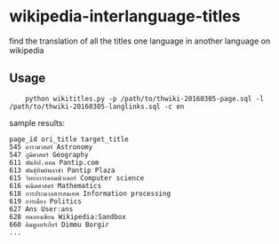 # wikipedia-interlanguage-titles
find the translation of all the titles one language in another language on wikipedia


## Usage
```
    python wikititles.py -p /path/to/thwiki-20160305-page.sql -l /path/to/thwiki-20160305-langlinks.sql -c en
```

sample results:
```
page_id ori_title target_title
545 ดาราศาสตร์ Astronomy
547 ภูมิศาสตร์ Geography
611 พันทิป.คอม Pantip.com
613 พันธุ์ทิพย์พลาซ่า Pantip Plaza
615 วิทยาการคอมพิวเตอร์ Computer science
616 คณิตศาสตร์ Mathematics
618 การประมวลสารสนเทศ Information processing
619 การเมือง Politics
627 Ans User:ans
628 ทดลองเขียน Wikipedia:Sandbox
660 ดิมมูบอร์เกียร์ Dimmu Borgir
...
```
